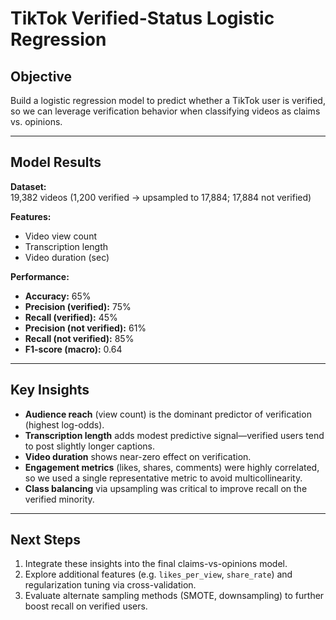 # TikTok Verified-Status Logistic Regression

## Objective
Build a logistic regression model to predict whether a TikTok user is verified, so we can leverage verification behavior when classifying videos as claims vs. opinions.

---

## Model Results

**Dataset:**  
19,382 videos (1,200 verified → upsampled to 17,884; 17,884 not verified)

**Features:**  
- Video view count  
- Transcription length  
- Video duration (sec)

**Performance:**  
- **Accuracy:** 65%  
- **Precision (verified):** 75%  
- **Recall (verified):** 45%  
- **Precision (not verified):** 61%  
- **Recall (not verified):** 85%  
- **F1-score (macro):** 0.64

---

## Key Insights
- **Audience reach** (view count) is the dominant predictor of verification (highest log-odds).  
- **Transcription length** adds modest predictive signal—verified users tend to post slightly longer captions.  
- **Video duration** shows near-zero effect on verification.  
- **Engagement metrics** (likes, shares, comments) were highly correlated, so we used a single representative metric to avoid multicollinearity.  
- **Class balancing** via upsampling was critical to improve recall on the verified minority.

---

## Next Steps
1. Integrate these insights into the final claims-vs-opinions model.  
2. Explore additional features (e.g. `likes_per_view`, `share_rate`) and regularization tuning via cross-validation.  
3. Evaluate alternate sampling methods (SMOTE, downsampling) to further boost recall on verified users.  
